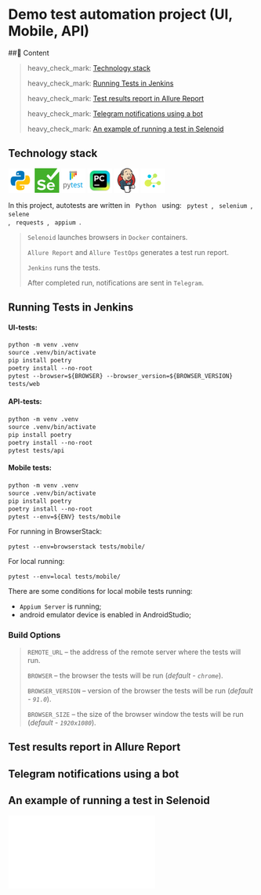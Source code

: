 # Demo test automation project (UI, Mobile, API)

##:page_with_curl:    Content

> heavy_check_mark: [Technology stack](#technology-stack)
>
> heavy_check_mark: [Running Tests in Jenkins](#running_tests_in_jenkins)
>
> heavy_check_mark: [Test results report in Allure Report](#allure-report)
>
> heavy_check_mark: [Telegram notifications using a bot](#telegram-notifications-using-a-bot)
>
> heavy_check_mark: [An example of running a test in Selenoid](#example-of-running-a-test-in-selenoid)

## Technology stack

<p align="center"></p>
<a href="https://www.python.org/"><img src="files/readme_images/python.png" width="50" height="50"  alt="PYTHON"/></a>
<a href="https://www.selenium.dev/"><img src="files/readme_images/selenium.png" width="50" height="50"  alt="SELENIUM"/></a>
<a href="https://docs.pytest.org/en/"><img src="files/readme_images/pytest.png" width="50" height="50"  alt="PYTEST"/></a>
<a href="https://www.jetbrains.com/ru-ru/pycharm/"><img src="files/readme_images/intellij_pycharm.png" width="50" height="50"  alt="PYCHARM"/></a>
<a href="https://www.jenkins.io/"><img src="files/readme_images/jenkins.png" width="50" height="50"  alt="JENKINS"/></a>
<a href="https://python-poetry.org/"><img src="files/readme_images/selene.png" width="50" height="50"  alt="SELENE"/></a>

In this project, autotests are written in <code> Python </code> using:
<code> pytest </code>,
<code> selenium </code>,
<code> selene </code>,
<code> requests </code>,
<code> appium </code>.
>
> <code>Selenoid</code> launches browsers in <code>Docker</code> containers.
>
> <code>Allure Report</code> and <code>Allure TestOps</code> generates a test run report.
>
> <code>Jenkins</code> runs the tests.
>
> After completed run, notifications are sent in <code>Telegram</code>.

## Running Tests in Jenkins

#### UI-tests:

```
python -m venv .venv
source .venv/bin/activate
pip install poetry
poetry install --no-root
pytest --browser=${BROWSER} --browser_version=${BROWSER_VERSION} tests/web
```

#### API-tests:

```
python -m venv .venv
source .venv/bin/activate
pip install poetry
poetry install --no-root
pytest tests/api
```

#### Mobile tests:

```
python -m venv .venv
source .venv/bin/activate
pip install poetry
poetry install --no-root
pytest --env=${ENV} tests/mobile
```

For running in BrowserStack:

```
pytest --env=browserstack tests/mobile/
```

For local running:

```
pytest --env=local tests/mobile/
```

There are some conditions for local mobile tests running:

- <code>Appium Server</code> is running;
- android emulator device is enabled in AndroidStudio;

### Build Options

> <code>REMOTE_URL</code> – the address of the remote server where the tests will run.
>
> <code>BROWSER</code> – the browser the tests will be run (_default - <code>chrome</code>_).
>
> <code>BROWSER_VERSION</code> – version of the browser the tests will be run (_default - <code>91.0</code>_).
>
> <code>BROWSER_SIZE</code> – the size of the browser window the tests will be run (_default - <code>1920x1080</code>_).

## Test results report in Allure Report

## Telegram notifications using a bot

## An example of running a test in Selenoid
![autotest_gif](files/readme_images/selenoid.html)
